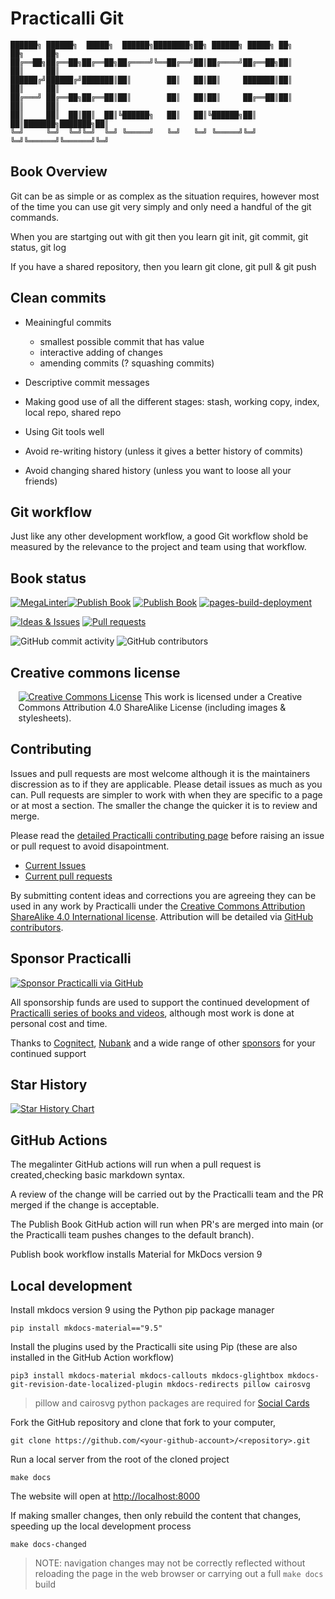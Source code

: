 # Practicalli Git

```none
██████╗ ██████╗  █████╗  ██████╗████████╗██╗ ██████╗ █████╗ ██╗     ██╗     ██╗
██╔══██╗██╔══██╗██╔══██╗██╔════╝╚══██╔══╝██║██╔════╝██╔══██╗██║     ██║     ██║
██████╔╝██████╔╝███████║██║        ██║   ██║██║     ███████║██║     ██║     ██║
██╔═══╝ ██╔══██╗██╔══██║██║        ██║   ██║██║     ██╔══██║██║     ██║     ██║
██║     ██║  ██║██║  ██║╚██████╗   ██║   ██║╚██████╗██║  ██║███████╗███████╗██║
╚═╝     ╚═╝  ╚═╝╚═╝  ╚═╝ ╚═════╝   ╚═╝   ╚═╝ ╚═════╝╚═╝  ╚═╝╚══════╝╚══════╝╚═╝
```

## Book Overview

Git can be as simple or as complex as the situation requires, however most of the time you can use git very simply and only need a handful of the git commands.
  
  When you are startging out with git then you learn git init, git commit, git status, git log 
  
  If you have a shared repository, then you learn git clone, git pull & git push 
  
  
## Clean commits

* Meainingful commits 
  - smallest possible commit that has value
  - interactive adding of changes
  - amending commits (? squashing commits)
  
* Descriptive commit messages
* Making good use of all the different stages: stash, working copy, index, local repo, shared repo
* Using Git tools well 
* Avoid re-writing history (unless it gives a better history of commits)
* Avoid changing shared history (unless you want to loose all your friends)



## Git workflow

  Just like any other development workflow, a good Git workflow shold be measured by the relevance to the project and team using that workflow.
  
  


## Book status

[![MegaLinter](https://github.com/practicalli/git/actions/workflows/megalinter.yaml/badge.svg)](https://github.com/practicalli/git/actions/workflows/megalinter.yaml)[![Publish Book](https://github.com/practicalli/git/actions/workflows/publish-book.yaml/badge.svg)](https://github.com/practicalli/git/actions/workflows/publish-book.yaml)
[![Publish Book](https://github.com/practicalli/git/actions/workflows/publish-book.yaml/badge.svg)](https://github.com/practicalli/git/actions/workflows/publish-book.yaml)
[![pages-build-deployment](https://github.com/practicalli/git/actions/workflows/pages/pages-build-deployment/badge.svg)](https://github.com/practicalli/git/actions/workflows/pages/pages-build-deployment)

[![Ideas & Issues](https://img.shields.io/github/issues/practicalli/git?label=content%20ideas%20and%20issues&logoColor=green&style=for-the-badge)](https://github.com/practicalli/git/issues)
[![Pull requests](https://img.shields.io/github/issues-pr/practicalli/clojure?style=for-the-badge)](https://github.com/practicalli/clojure/pulls)

![GitHub commit activity](https://img.shields.io/github/commit-activity/m/practicalli/git?style=for-the-badge)
![GitHub contributors](https://img.shields.io/github/contributors/practicalli/git?style=for-the-badge&label=github%20contributors)

## Creative commons license

<div style="width:95%; margin:auto;">
  <a rel="license" href="http://creativecommons.org/licenses/by-sa/4.0/"><img alt="Creative Commons License" style="border-width:0" src="https://i.creativecommons.org/l/by-sa/4.0/88x31.png" /></a>
  This work is licensed under a Creative Commons Attribution 4.0 ShareAlike License (including images & stylesheets).
</div>

## Contributing

Issues and pull requests are most welcome although it is the maintainers discression as to if they are applicable.  Please detail issues as much as you can.  Pull requests are simpler to work with when they are specific to a page or at most a section.  The smaller the change the quicker it is to review and merge.

Please read the [detailed Practicalli contributing page](https://practical.li/contributing/) before raising an issue or pull request to avoid disapointment.

* [Current Issues](https://github.com/practicalli/git/issues)
* [Current pull requests](https://github.com/practicalli/git/pulls)

By submitting content ideas and corrections you are agreeing they can be used in any work by Practicalli under the [Creative Commons Attribution ShareAlike 4.0 International license](https://creativecommons.org/licenses/by-sa/4.0/).  Attribution will be detailed via [GitHub contributors](https://github.com/practicalli/clojure/graphs/contributors).

## Sponsor Practicalli

[![Sponsor Practicalli via GitHub](https://raw.githubusercontent.com/practicalli/graphic-design/live/buttons/practicalli-github-sponsors-button.png)](https://github.com/sponsors/practicalli-johnny/)

All sponsorship funds are used to support the continued development of [Practicalli series of books and videos](https://practical.li/), although most work is done at personal cost and time.

Thanks to [Cognitect](https://www.cognitect.com/), [Nubank](https://nubank.com.br/) and a wide range of other [sponsors](https://github.com/sponsors/practicalli-johnny#sponsors) for your continued support


## Star History

[![Star History Chart](https://api.star-history.com/svg?repos=practicalli/git&type=Date)](https://star-history.com/#practicalli/git&Date)


## GitHub Actions

The megalinter GitHub actions will run when a pull request is created,checking basic markdown syntax.

A review of the change will be carried out by the Practicalli team and the PR merged if the change is acceptable.

The Publish Book GitHub action will run when PR's are merged into main (or the Practicalli team pushes changes to the default branch).

Publish book workflow installs Material for MkDocs version 9


## Local development

Install mkdocs version 9 using the Python pip package manager

```shell
pip install mkdocs-material=="9.5"
```

Install the plugins used by the Practicalli site using Pip (these are also installed in the GitHub Action workflow)

```shell
pip3 install mkdocs-material mkdocs-callouts mkdocs-glightbox mkdocs-git-revision-date-localized-plugin mkdocs-redirects pillow cairosvg
```

> pillow and cairosvg python packages are required for [Social Cards](https://squidfunk.github.io/mkdocs-material/setup/setting-up-social-cards/)

Fork the GitHub repository and clone that fork to your computer,

```shell
git clone https://github.com/<your-github-account>/<repository>.git
```

Run a local server from the root of the cloned project

```shell
make docs
```

The website will open at <http://localhost:8000>

If making smaller changes, then only rebuild the content that changes, speeding up the local development process

```shell
make docs-changed
```

> NOTE: navigation changes may not be correctly reflected without reloading the page in the web browser or carrying out a full `make docs` build

